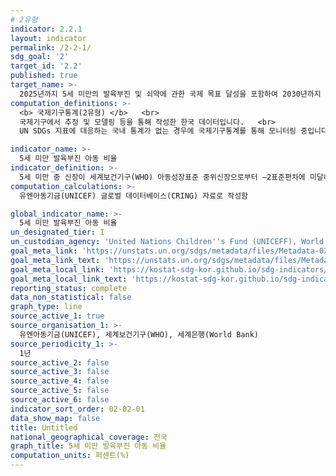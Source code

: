 ```yaml
---
# 2유형 
indicator: 2.2.1
layout: indicator
permalink: /2-2-1/
sdg_goal: '2'
target_id: '2.2'
published: true
target_name: >-
  2025년까지 5세 미만의 발육부진 및 쇠약에 관한 국제 목표 달성을 포함하여 2030년까지 모든 형태의 영양 부족을 종식시키고 여성 청소년, 임산부, 수유여성 및 노년층의 영양상태 개선
computation_definitions: >-
  <b> 국제기구통계(2유형) </b>   <br>
  국제기구에서 추정 및 모델링 등을 통해 작성한 한국 데이터입니다.   <br>
  UN SDGs 지표에 대응하는 국내 통계가 없는 경우에 국제기구통계를 통해 모니터링 중입니다. 

indicator_name: >-
  5세 미만 발육부진 아동 비율
indicator_definition: >-
  5세 미만 중 신장이 세계보건기구(WHO) 아동성장표준 중위신장으로부터 –2표준편차에 미달하는 아동의 비율
computation_calculations: >-
  유엔아동기금(UNICEF) 글로벌 데이터베이스(CRING) 자료로 작성함

global_indicator_name: >-
  5세 미만 발육부진 아동 비율
un_designated_tier: I
un_custodian_agency: 'United Nations Children''s Fund (UNICEFF), World Health Organisation (WHO)'
goal_meta_link: 'https://unstats.un.org/sdgs/metadata/files/Metadata-02-02-01.pdf'
goal_meta_link_text: 'https://unstats.un.org/sdgs/metadata/files/Metadata-02-02-01.pdf'
goal_meta_local_link: 'https://kostat-sdg-kor.github.io/sdg-indicators/public/data/Metadata-02-02-01_KOR.pdf'
goal_meta_local_link_text: 'https://kostat-sdg-kor.github.io/sdg-indicators/public/data/Metadata-02-02-01_KOR.pdf'
reporting_status: complete
data_non_statistical: false
graph_type: line
source_active_1: true
source_organisation_1: >-
  유엔아동기금(UNICEF), 세계보건기구(WHO), 세계은행(World Bank)
source_periodicity_1: >-
  1년
source_active_2: false
source_active_3: false
source_active_4: false
source_active_5: false
source_active_6: false
indicator_sort_order: 02-02-01
data_show_map: false
title: Untitled
national_geographical_coverage: 전국
graph_title: 5세 미만 발육부진 아동 비율
computation_units: 퍼센트(%)
---
```

